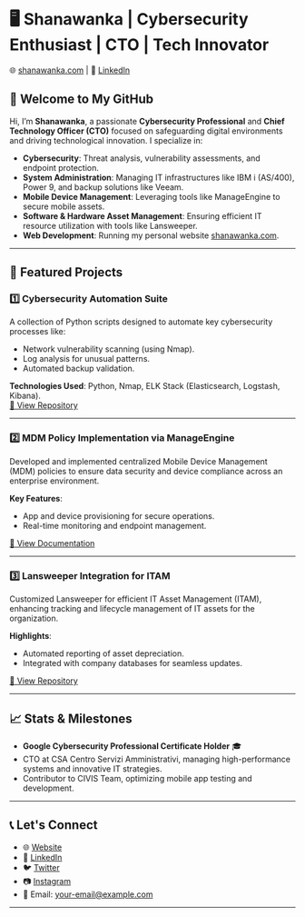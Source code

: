 
# 🖥️ Shanawanka | Cybersecurity Enthusiast | CTO | Tech Innovator  

🌐 [shanawanka.com](https://shanawanka.com) | 🔗 [LinkedIn](https://it.linkedin.com/in/shanawanka)  

## 👋 Welcome to My GitHub  

Hi, I’m **Shanawanka**, a passionate **Cybersecurity Professional** and **Chief Technology Officer (CTO)** focused on safeguarding digital environments and driving technological innovation. I specialize in:  

- **Cybersecurity**: Threat analysis, vulnerability assessments, and endpoint protection.  
- **System Administration**: Managing IT infrastructures like IBM i (AS/400), Power 9, and backup solutions like Veeam.  
- **Mobile Device Management**: Leveraging tools like ManageEngine to secure mobile assets.  
- **Software & Hardware Asset Management**: Ensuring efficient IT resource utilization with tools like Lansweeper.  
- **Web Development**: Running my personal website [shanawanka.com](https://shanawanka.com).  

---

## 📂 Featured Projects  

### 1️⃣ **Cybersecurity Automation Suite**  
A collection of Python scripts designed to automate key cybersecurity processes like:  
- Network vulnerability scanning (using Nmap).  
- Log analysis for unusual patterns.  
- Automated backup validation.  

**Technologies Used**: Python, Nmap, ELK Stack (Elasticsearch, Logstash, Kibana).  
[🔗 View Repository](#)  

---

### 2️⃣ **MDM Policy Implementation via ManageEngine**  
Developed and implemented centralized Mobile Device Management (MDM) policies to ensure data security and device compliance across an enterprise environment.  

**Key Features**:  
- App and device provisioning for secure operations.  
- Real-time monitoring and endpoint management.  

[🔗 View Documentation](#)  

---

### 3️⃣ **Lansweeper Integration for ITAM**  
Customized Lansweeper for efficient IT Asset Management (ITAM), enhancing tracking and lifecycle management of IT assets for the organization.  

**Highlights**:  
- Automated reporting of asset depreciation.  
- Integrated with company databases for seamless updates.  

[🔗 View Repository](#)  

---

## 📈 Stats & Milestones  
- **Google Cybersecurity Professional Certificate Holder** 🎓  
- CTO at CSA Centro Servizi Amministrativi, managing high-performance systems and innovative IT strategies.  
- Contributor to CIVIS Team, optimizing mobile app testing and development.  

---

## 📞 Let's Connect  
- 🌐 [Website](https://shanawanka.com)  
- 🔗 [LinkedIn](https://it.linkedin.com/in/shanawanka)  
- 🐦 [Twitter](#)  
- 📷 [Instagram](#)  
- 📧 Email: [your-email@example.com](mailto:your-email@example.com)  

---  
